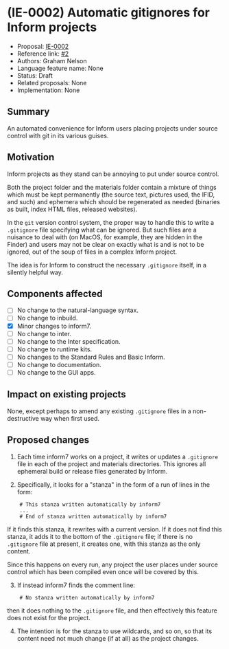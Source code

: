 # (IE-0002) Automatic gitignores for Inform projects

* Proposal: [IE-0002](0002-inform-project-gitignores.md)
* Reference link: [#2](https://github.com/ganelson/inform-evolution/pull/2)
* Authors: Graham Nelson
* Language feature name: None
* Status: Draft
* Related proposals: None
* Implementation: None

## Summary

An automated convenience for Inform users placing projects under source
control with git in its various guises.

## Motivation

Inform projects as they stand can be annoying to put under source control.

Both the project folder and the materials folder contain a mixture of things
which must be kept permanently (the source text, pictures used, the IFID, and
such) and ephemera which should be regenerated as needed (binaries as built,
index HTML files, released websites).

In the `git` version control system, the proper way to handle this to write
a `.gitignore` file specifying what can be ignored. But such files are a
nuisance to deal with (on MacOS, for example, they are hidden in the Finder)
and users may not be clear on exactly what is and is not to be ignored,
out of the soup of files in a complex Inform project.

The idea is for Inform to construct the necessary `.gitignore` itself, in
a silently helpful way.

## Components affected

- [ ] No change to the natural-language syntax.
- [ ] No change to inbuild.
- [x] Minor changes to inform7.
- [ ] No change to inter.
- [ ] No change to the Inter specification.
- [ ] No change to runtime kits.
- [ ] No changes to the Standard Rules and Basic Inform.
- [ ] No change to documentation.
- [ ] No change to the GUI apps.

## Impact on existing projects

None, except perhaps to amend any existing `.gitignore` files in a non-destructive
way when first used.

## Proposed changes

1. Each time inform7 works on a project, it writes or updates a `.gitignore`
file in each of the project and materials directories. This ignores all
ephemeral build or release files generated by Inform.

2. Specifically, it looks for a "stanza" in the form of a run of lines
in the form:
```
	# This stanza written automatically by inform7
	...
	# End of stanza written automatically by inform7
```
If it finds this stanza, it rewrites with a current version. If it does not find
this stanza, it adds it to the bottom of the `.gitignore` file; if there is no
`.gitignore` file at present, it creates one, with this stanza as the only content.

Since this happens on every run, any project the user places under source control
which has been compiled even once will be covered by this.

3. If instead inform7 finds the comment line:
```
	# No stanza written automatically by inform7
```
then it does nothing to the `.gitignore` file, and then effectively this feature
does not exist for the project.

4. The intention is for the stanza to use wildcards, and so on, so that its
content need not much change (if at all) as the project changes.
